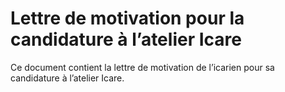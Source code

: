 # Lettre de motivation pour la candidature à l’atelier Icare



Ce document contient la lettre de motivation de l’icarien pour sa candidature à l’atelier Icare.

